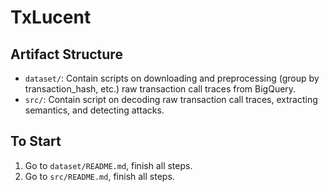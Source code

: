 # TxLucent

## Artifact Structure

- `dataset/`: Contain scripts on downloading and preprocessing (group by transaction_hash, etc.) raw transaction call traces from BigQuery.
- `src/`: Contain script on decoding raw transaction call traces, extracting semantics, and detecting attacks.

## To Start

1. Go to `dataset/README.md`, finish all steps.
2. Go to `src/README.md`, finish all steps.